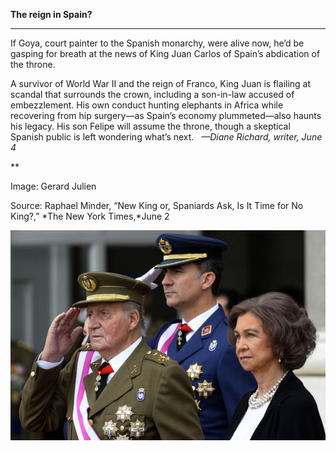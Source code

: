 **The reign in Spain?**

****

If Goya, court painter to the Spanish monarchy, were alive now, he’d be gasping for breath at the news of King Juan Carlos of Spain’s abdication of the throne.

A survivor of World War II and the reign of Franco, King Juan is flailing at scandal that surrounds the crown, including a son-in-law accused of embezzlement. His own conduct hunting elephants in Africa while recovering from hip surgery—as Spain’s economy plummeted—also haunts his legacy. His son Felipe will assume the throne, though a skeptical Spanish public is left wondering what’s next.   *—Diane Richard, writer, June 4*

**

Image: Gerard Julien

Source: Raphael Minder, “New King or, Spaniards Ask, Is It Time for No King?,” *The New York Times,*June 2

![](../images/14-06-4_52.14_SpanishKingEDIT-1.jpeg)
